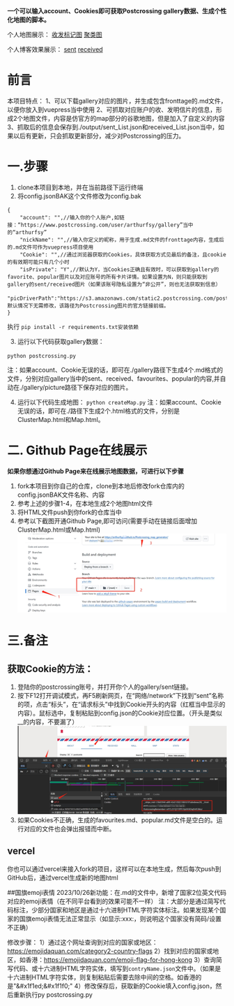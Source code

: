 **一个可以输入account、Cookies即可获取Postcrossing gallery数据、生成个性化地图的脚本。**

个人地图展示：
[收发标记图](https://postcrossing.4a1801.life/ClusterMap.html)
[聚类图](https://postcrossing.4a1801.life/Map.html)

个人博客效果展示：
[sent](https://blog.4a1801.life/Arthur/postcrossing/sent.html)
[received](https://blog.4a1801.life/Arthur/postcrossing/received.html)

# 前言

本项目特点：
1、可以下载gallery对应的图片，并生成包含fronttage的.md文件，以便你放入到vuepress当中使用
2、可抓取对应账户的收、发明信片的信息，形成2个地图文件，内容是仿官方的map部分的谷歌地图，但是加入了自定义的内容
3、抓取后的信息会保存到./output/sent_List.json和received_List.json当中，如果以后有更新，只会抓取更新部分，减少对Postcrossing的压力。

# 一.步骤

1. clone本项目到本地，并在当前路径下运行终端
2. 将config.jsonBAK这个文件修改为config.bak

```
{
    "account": "",//输入你的个人账户,如链接：“https://www.postcrossing.com/user/arthurfsy/gallery”当中的“arthurfsy”
    "nickName": "",//输入你定义的昵称，用于生成.md文件的fronttage内容，生成后的.md文件可作为vuepress项目使用
    "Cookie": "",//通过浏览器获取的Cookies，具体获取方式见最后的备注，且cookie的有效期可能只有几个小时
    "isPrivate": "Y",//默认为Y，当Cookies正确且有效时，可以获取到gallery的favorite、popular图片以及对应账号的所有卡片详情。如果设置为N，则只能获取到gallery的sent/received图片（如果该账号隐私设置为“非公开”，则也无法获取到信息）
    "picDriverPath":"https://s3.amazonaws.com/static2.postcrossing.com/postcard/medium"//默认情况下无需修改，该路径为Postcrossing图片的官方链接前缀。
}
```

执行 `pip install -r requirements.txt安装依赖`

3. 运行以下代码获取gallery数据：

`python postcrossing.py`

注：如果account、Cookie无误的话，即可在./gallery路径下生成4个.md格式的文件，分别对应gallery当中的sent、received、favourites、popular的内容,并自动在./gallery/picture路径下保存对应的图片。

4. 运行以下代码生成地图：
   `python createMap.py`
   注：如果account、Cookie无误的话，即可在./路径下生成2个.html格式的文件，分别是ClusterMap.html和Map.html。

# 二. Github Page在线展示

**如果你想通过Github Page来在线展示地图数据，可进行以下步骤**

1. fork本项目到你自己的仓库，clone到本地后修改fork仓库内的config.jsonBAK文件名称、内容
2. 参考上述的步骤1-4，在本地生成2个地图html文件
3. 将HTML文件push到你fork的仓库当中
4. 参考以下截图开通Github Page,即可访问(需要手动在链接后面增加ClusterMap.html或Map.html)
   ![](img/20231026155131.png)

# 三.备注

## 获取Cookie的方法：

1. 登陆你的postcrossing账号，并打开你个人的gallery/sent链接。
2. 按下F12打开调试模式，再F5刷新网页，在“网络/network”下找到“sent”名称的项，点击“标头”，在“请求标头”中找到Cookie开头的内容（红框当中显示的内容）。鼠标选中，复制粘贴到config.json的Cookie对应位置。（开头是类似__的内容，不要漏了）
   ![img](img/20231026155703.png)
3. 如果Cookies不正确，生成的favourites.md、popular.md文件是空白的。运行对应的文件也会弹出报错而中断。

## vercel
你也可以通过vercel来接入fork的项目，这样可以在本地生成，然后每次push到GitHub后，通过vercel生成新的地图html

##国旗emoji表情
2023/10/26新功能：在.md的文件中，新增了国家2位英文代码对应的emoji表情（在不同平台看到的效果可能不一样）
注：大部分是通过简写代码标注，少部分国家和地区是通过十六进制HTML字符实体标注。如果发现某个国家的国旗emoji表情无法正常显示（如显示:xxx:，则说明这个国家没有简码/设置不正确）

修改步骤：
1）通过这个网址查询到对应的国家或地区：https://emojidaquan.com/category2-country-flags
2）找到对应的国家或地区，如香港：https://emojidaquan.com/emoji-flag-for-hong-kong
3）查询简写代码、或十六进制HTML字符实体，填写到`contryName.json`文件中。（如果是十六进制HTML字符实体，则复制粘贴后需要去除中间的空格。如香港的是"&#x1f1ed\;&#x1f1f0\;"
4）修改保存后，获取新的Cookie填入config.json，然后重新执行py postcrossing.py